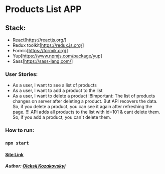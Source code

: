 # Products List APP
## Stack:
- React[https://reactjs.org/]
- Redux toolkit[https://redux.js.org/]
- Formic[https://formik.org/]
- Yup[https://www.npmjs.com/package/yup]
- Sass[https://sass-lang.com/]
### User Stories:
- As a user, I want to see a list of products
- As a user, I want to add a product to the list
- As a user, I want to delete a product
!!!Important: The list of products changes on server after deleting a product. But API recovers the data. So, if you delete a product, you can see it again after refreshing the page.
!!! APi adds all products to the list with id=101 & cant delete them. So, if you add a product, you can`t delete them.
### How to run:
### `npm start`
#### [Site Link](https://products-li.netlify.app/)
##### Author: [Oleksij Kozakovskyj](https://github.com/o-kozakovskyj)


